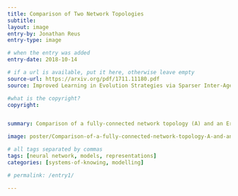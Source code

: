```yaml
---
title: Comparison of Two Network Topologies
subtitle:
layout: image
entry-by: Jonathan Reus
entry-type: image

# when the entry was added
entry-date: 2018-10-14

# if a url is available, put it here, otherwise leave empty
source-url: https://arxiv.org/pdf/1711.11180.pdf
source: Improved Learning in Evolution Strategies via Sparser Inter-Agent Network Topologies, arXiv, 30 Nov 2017

#what is the copyright?
copyright:


summary: Comparison of a fully-connected network topology (A) and an Erdos-Renyi graph (B) of average degree 0.4, both with 40 nodes.

image: poster/Comparison-of-a-fully-connected-network-topology-A-and-an-Erdos-Renyi-graph.jpg

# all tags separated by commas
tags: [neural network, models, representations]
categories: [systems-of-knowing, modelling]

# permalink: /entry1/

---
```

